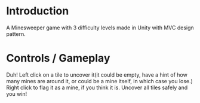 # Introduction
A Minesweeper game with 3 difficulty levels made in Unity with MVC design pattern.

# Controls / Gameplay
Duh! Left click on a tile to uncover it(it could be empty, have a hint of how many mines are around it, or could be a mine itself, in which case you lose.) Right click to flag it as a mine, if you think it is. Uncover all tiles safely and you win!

